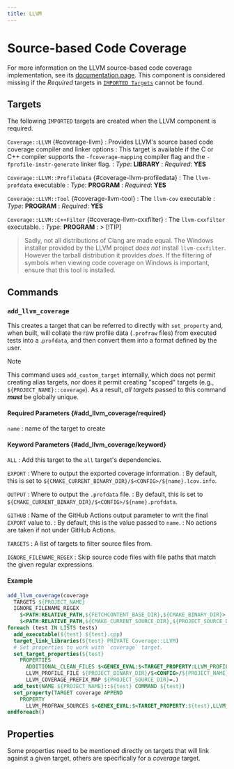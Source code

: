 ```yaml
---
title: LLVM
---
```


# Source-based Code Coverage

For more information on the LLVM source-based code coverage implementation, see
its [documentation
page](https://clang.llvm.org/docs/SourceBasedCodeCoverage.html). This component is considered missing if the *Required* targets in [`IMPORTED Targets`](#imported-targets) cannot be found.

## Targets

The following `IMPORTED` targets are created when the LLVM component is
required.

`Coverage::LLVM` {#coverage-llvm}
: Provides LLVM's source based code coverage compiler and linker options
: This target is available if the C or C++ compiler supports the
  `-fcoverage-mapping` compiler flag and the `-fprofile-instr-generate` linker
  flag.
: *Type*: **LIBRARY**
: *Required*: **YES**

`Coverage::LLVM::ProfileData` {#coverage-llvm-profiledata}
: The `llvm-profdata` executable
: *Type*: **PROGRAM**
: *Required*: **YES**

`Coverage::LLVM::Tool` {#coverage-llvm-tool}
: The `llvm-cov` executable
: *Type*: **PROGRAM**
: *Required*: **YES**

`Coverage::LLVM::C++Filter` {#coverage-llvm-cxxfilter}
: The `llvm-cxxfilter` executable.
: *Type*: **PROGRAM**
: > [!TIP]
  > Sadly, not all distributions of Clang are made equal. The Windows installer
  > provided by the LLVM project *does not* install `llvm-cxxfilter`. However
  > the tarball distribution it provides *does*. If the filtering of symbols
  > when viewing code coverage on Windows is important, ensure that this tool
  > is installed.

## Commands

### `add_llvm_coverage`

This creates a target that can be referred to directly with `set_property` and,
when built, will collate the raw profile data (`.profraw` files) from executed
tests into a .`profdata`, and then convert them into a format defined by the
user.

> [!NOTE]
> This command uses `add_custom_target` internally, which does not permit
> creating alias targets, nor does it permit creating "scoped" targets (e.g.,
> `${PROJECT_NAME}::coverage`). As a result, *all targets* passed to this
> command ***must*** be globally unique.

#### Required Parameters {#add_llvm_coverage/required}

`name`
: name of the target to create

#### Keyword Parameters {#add_llvm_coverage/keyword}

`ALL`
: Add this target to the `all` target's dependencies.

`EXPORT`
: Where to output the exported coverage information.
: By default, this is set to
  `${CMAKE_CURRENT_BINARY_DIR}/$<CONFIG>/${name}.lcov.info`.

`OUTPUT`
: Where to output the `.profdata` file.
: By default, this is set to
  `${CMAKE_CURRENT_BINARY_DIR}/$<CONFIG>/${name}.profdata`.

`GITHUB`
: Name of the GitHub Actions output parameter to writ the final `EXPORT` value
  to.
: By default, this is the value passed to `name`.
: No actions are taken if not under GitHub Actions.

`TARGETS`
: A list of targets to filter source files from.

`IGNORE_FILENAME_REGEX`
: Skip source code files with file paths that match the given regular
  expressions.

#### Example

```cmake
add_llvm_coverage(coverage
  TARGETS ${PROJECT_NAME}
  IGNORE_FILENAME_REGEX
    $<PATH:RELATIVE_PATH,${FETCHCONTENT_BASE_DIR},${CMAKE_BINARY_DIR}>
    $<PATH:RELATIVE_PATH,${CMAKE_CURRENT_SOURCE_DIR},${PROJECT_SOURCE_DIR}>)
foreach (test IN LISTS tests)
  add_executable(${test} ${test}.cpp)
  target_link_libraries(${test} PRIVATE Coverage::LLVM)
  # Set properties to work with `coverage` target.
  set_target_properties(${test}
    PROPERTIES
      ADDITIONAL_CLEAN_FILES $<GENEX_EVAL:$<TARGET_PROPERTY:LLVM_PROFILE_FILE>>
      LLVM_PROFILE_FILE ${PROJECT_BINARY_DIR}/$<CONFIG>/${PROJECT_NAME}-${test}.profraw
      LLVM_COVERAGE_PREFIX_MAP ${PROJECT_SOURCE_DIR}=.)
  add_test(NAME ${PROJECT_NAME}::${test} COMMAND ${test})
  set_property(TARGET coverage APPEND
    PROPERTY
      LLVM_PROFRAW_SOURCES $<GENEX_EVAL:$<TARGET_PROPERTY:${test},LLVM_PROFILE_FILE>>)
endforeach()
```
## Properties

Some properties need to be mentioned directly on targets that will link against
a given target, others are specifically for a *coverage* target.
